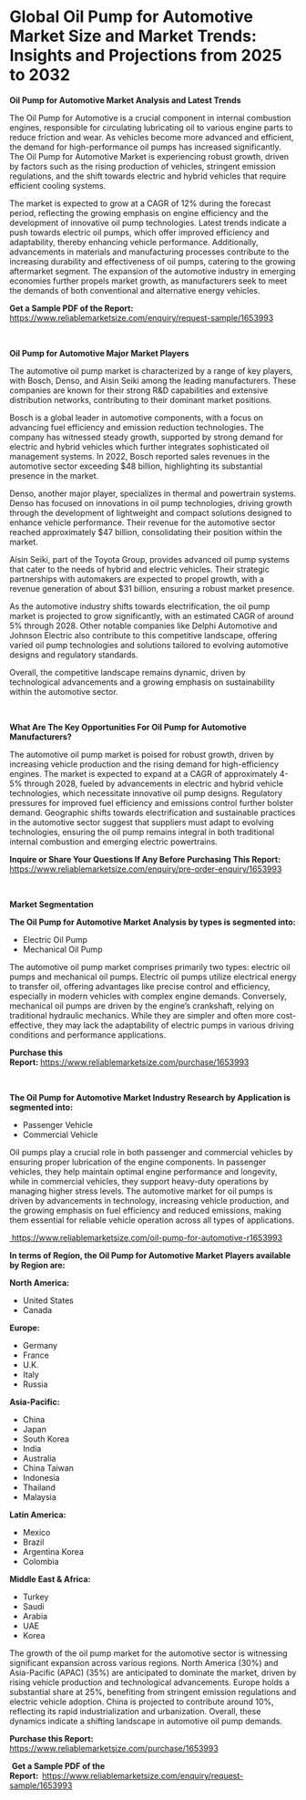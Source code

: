 <p><h1>Global Oil Pump for Automotive Market Size and Market Trends: Insights and Projections from 2025 to 2032</h1></p><p><strong>Oil Pump for Automotive Market Analysis and Latest Trends</strong></p>
<p><p>The Oil Pump for Automotive is a crucial component in internal combustion engines, responsible for circulating lubricating oil to various engine parts to reduce friction and wear. As vehicles become more advanced and efficient, the demand for high-performance oil pumps has increased significantly. The Oil Pump for Automotive Market is experiencing robust growth, driven by factors such as the rising production of vehicles, stringent emission regulations, and the shift towards electric and hybrid vehicles that require efficient cooling systems. </p><p>The market is expected to grow at a CAGR of 12% during the forecast period, reflecting the growing emphasis on engine efficiency and the development of innovative oil pump technologies. Latest trends indicate a push towards electric oil pumps, which offer improved efficiency and adaptability, thereby enhancing vehicle performance. Additionally, advancements in materials and manufacturing processes contribute to the increasing durability and effectiveness of oil pumps, catering to the growing aftermarket segment. The expansion of the automotive industry in emerging economies further propels market growth, as manufacturers seek to meet the demands of both conventional and alternative energy vehicles.</p></p>
<p><strong>Get a Sample PDF of the Report:&nbsp;</strong> <a href="https://www.reliablemarketsize.com/enquiry/request-sample/1653993?utm_campaign=3532&utm_medium=2&utm_source=Github&utm_content=ia&utm_term=18042025&utm_id=oil-pump-for-automotive">https://www.reliablemarketsize.com/enquiry/request-sample/1653993</a></p>
<p>&nbsp;</p>
<p><strong>Oil Pump for Automotive Major Market Players</strong></p>
<p><p>The automotive oil pump market is characterized by a range of key players, with Bosch, Denso, and Aisin Seiki among the leading manufacturers. These companies are known for their strong R&D capabilities and extensive distribution networks, contributing to their dominant market positions.</p><p>Bosch is a global leader in automotive components, with a focus on advancing fuel efficiency and emission reduction technologies. The company has witnessed steady growth, supported by strong demand for electric and hybrid vehicles which further integrates sophisticated oil management systems. In 2022, Bosch reported sales revenues in the automotive sector exceeding $48 billion, highlighting its substantial presence in the market.</p><p>Denso, another major player, specializes in thermal and powertrain systems. Denso has focused on innovations in oil pump technologies, driving growth through the development of lightweight and compact solutions designed to enhance vehicle performance. Their revenue for the automotive sector reached approximately $47 billion, consolidating their position within the market.</p><p>Aisin Seiki, part of the Toyota Group, provides advanced oil pump systems that cater to the needs of hybrid and electric vehicles. Their strategic partnerships with automakers are expected to propel growth, with a revenue generation of about $31 billion, ensuring a robust market presence.</p><p>As the automotive industry shifts towards electrification, the oil pump market is projected to grow significantly, with an estimated CAGR of around 5% through 2028. Other notable companies like Delphi Automotive and Johnson Electric also contribute to this competitive landscape, offering varied oil pump technologies and solutions tailored to evolving automotive designs and regulatory standards.</p><p>Overall, the competitive landscape remains dynamic, driven by technological advancements and a growing emphasis on sustainability within the automotive sector.</p></p>
<p>&nbsp;</p>
<p><strong>What Are The Key Opportunities For Oil Pump for Automotive Manufacturers?</strong></p>
<p><p>The automotive oil pump market is poised for robust growth, driven by increasing vehicle production and the rising demand for high-efficiency engines. The market is expected to expand at a CAGR of approximately 4-5% through 2028, fueled by advancements in electric and hybrid vehicle technologies, which necessitate innovative oil pump designs. Regulatory pressures for improved fuel efficiency and emissions control further bolster demand. Geographic shifts towards electrification and sustainable practices in the automotive sector suggest that suppliers must adapt to evolving technologies, ensuring the oil pump remains integral in both traditional internal combustion and emerging electric powertrains.</p></p>
<p><strong>Inquire or Share Your Questions If Any Before Purchasing This Report:</strong> <a href="https://www.reliablemarketsize.com/enquiry/pre-order-enquiry/1653993?utm_campaign=3532&utm_medium=2&utm_source=Github&utm_content=ia&utm_term=18042025&utm_id=oil-pump-for-automotive">https://www.reliablemarketsize.com/enquiry/pre-order-enquiry/1653993</a></p>
<p>&nbsp;</p>
<p><strong>Market Segmentation</strong></p>
<p><strong>The Oil Pump for Automotive Market Analysis by types is segmented into:</strong></p>
<p><ul><li>Electric Oil Pump</li><li>Mechanical Oil Pump</li></ul></p>
<p><p>The automotive oil pump market comprises primarily two types: electric oil pumps and mechanical oil pumps. Electric oil pumps utilize electrical energy to transfer oil, offering advantages like precise control and efficiency, especially in modern vehicles with complex engine demands. Conversely, mechanical oil pumps are driven by the engine’s crankshaft, relying on traditional hydraulic mechanics. While they are simpler and often more cost-effective, they may lack the adaptability of electric pumps in various driving conditions and performance applications.</p></p>
<p><strong>Purchase this Report:&nbsp;</strong><a href="https://www.reliablemarketsize.com/purchase/1653993?utm_campaign=3532&utm_medium=2&utm_source=Github&utm_content=ia&utm_term=18042025&utm_id=oil-pump-for-automotive">https://www.reliablemarketsize.com/purchase/1653993</a></p>
<p>&nbsp;</p>
<p><strong>The Oil Pump for Automotive Market Industry Research by Application is segmented into:</strong></p>
<p><ul><li>Passenger Vehicle</li><li>Commercial Vehicle</li></ul></p>
<p><p>Oil pumps play a crucial role in both passenger and commercial vehicles by ensuring proper lubrication of the engine components. In passenger vehicles, they help maintain optimal engine performance and longevity, while in commercial vehicles, they support heavy-duty operations by managing higher stress levels. The automotive market for oil pumps is driven by advancements in technology, increasing vehicle production, and the growing emphasis on fuel efficiency and reduced emissions, making them essential for reliable vehicle operation across all types of applications.</p></p>
<p><a href="https://www.reliablemarketsize.com/oil-pump-for-automotive-r1653993?utm_campaign=3532&utm_medium=2&utm_source=Github&utm_content=ia&utm_term=18042025&utm_id=oil-pump-for-automotive">&nbsp;https://www.reliablemarketsize.com/oil-pump-for-automotive-r1653993</a></p>
<p><strong>In terms of Region, the Oil Pump for Automotive Market Players available by Region are:</strong></p>
<p>
    <p> <strong> North America: </strong>
        <ul>
            <li>United States</li>
            <li>Canada</li>
        </ul>
        </p> 
    <p> <strong> Europe: </strong>
        <ul>
            <li>Germany</li>
            <li>France</li>
            <li>U.K.</li>
            <li>Italy</li>
            <li>Russia</li>
        </ul>
        </p> 
    <p> <strong> Asia-Pacific: </strong>
        <ul>
            <li>China</li>
            <li>Japan</li>
            <li>South Korea</li>
            <li>India</li>
            <li>Australia</li>
            <li>China Taiwan</li>
            <li>Indonesia</li>
            <li>Thailand</li>
            <li>Malaysia</li>
        </ul>
        </p> 
    <p> <strong> Latin America: </strong>
        <ul>
            <li>Mexico</li>
            <li>Brazil</li>
            <li>Argentina Korea</li>
            <li>Colombia</li>
        </ul>
        </p> 
    <p> <strong> Middle East & Africa: </strong>
        <ul>
            <li>Turkey</li>
            <li>Saudi</li>
            <li>Arabia</li>
            <li>UAE</li>
            <li>Korea</li>
        </ul>
    </p>
    </p>
<p><p>The growth of the oil pump market for the automotive sector is witnessing significant expansion across various regions. North America (30%) and Asia-Pacific (APAC) (35%) are anticipated to dominate the market, driven by rising vehicle production and technological advancements. Europe holds a substantial share at 25%, benefiting from stringent emission regulations and electric vehicle adoption. China is projected to contribute around 10%, reflecting its rapid industrialization and urbanization. Overall, these dynamics indicate a shifting landscape in automotive oil pump demands.</p></p>
<p><strong>Purchase this Report: </strong><a href="https://www.reliablemarketsize.com/purchase/1653993?utm_campaign=3532&utm_medium=2&utm_source=Github&utm_content=ia&utm_term=18042025&utm_id=oil-pump-for-automotive">https://www.reliablemarketsize.com/purchase/1653993</a></p>
<p>&nbsp;<strong>Get a Sample PDF of the Report:&nbsp;&nbsp;</strong><a href="https://www.reliablemarketsize.com/enquiry/request-sample/1653993?utm_campaign=3532&utm_medium=2&utm_source=Github&utm_content=ia&utm_term=18042025&utm_id=oil-pump-for-automotive">https://www.reliablemarketsize.com/enquiry/request-sample/1653993</a></p>
<p><strong></strong></p>
<p><p></p><p></p><p></p></p>